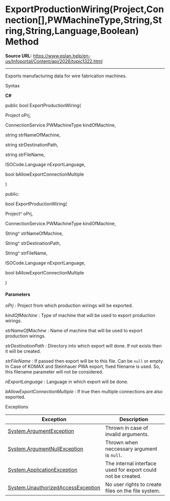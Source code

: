 # ExportProductionWiring(Project,Connection[],PWMachineType,String,String,String,Language,Boolean) Method

**Source URL:** https://www.eplan.help/en-us/Infoportal/Content/api/2026/topic1322.html

---

Exports manufacturing data for wire fabrication machines.

Syntax

**C#**



public bool ExportProductionWiring( 

   Project oPrj,

   ConnectionService.PWMachineType kindOfMachine,

   string strNameOfMachine,

   string strDestinationPath,

   string strFileName,

   ISOCode.Language nExportLanguage,

   bool bAllowExportConnectionMultiple

)

public:

bool ExportProductionWiring( 

   Project^ oPrj,

   ConnectionService.PWMachineType kindOfMachine,

   String^ strNameOfMachine,

   String^ strDestinationPath,

   String^ strFileName,

   ISOCode.Language nExportLanguage,

   bool bAllowExportConnectionMultiple

)


#### Parameters

*oPrj*
:   Project from which production wirings will be exported.

*kindOfMachine*
:   Type of machine that will be used to export production wirings.

*strNameOfMachine*
:   Name of machine that will be used to export production wirings.

*strDestinationPath*
:   Directory into which export will done. If not exists then it will be created.

*strFileName*
:   If passed then export will be to this file. Can be `null` or empty. In Case of KOMAX and Steinhauer PWA export, fixed filename is used. So, this filename parameter will not be considered.

*nExportLanguage*
:   Language in which export will be done.

*bAllowExportConnectionMultiple*
:   If true then multiple connections are also exported.

Exceptions

| Exception | Description |
| --- | --- |
| [System.ArgumentException](#) | Thrown in case of invalid arguments. |
| [System.ArgumentNullException](#) | Thrown when neccessary argument is `null`. |
| [System.ApplicationException](#) | The internal interface used for export could not be created. |
| [System.UnauthorizedAccessException](#) | No user rights to create files on the file system. |

